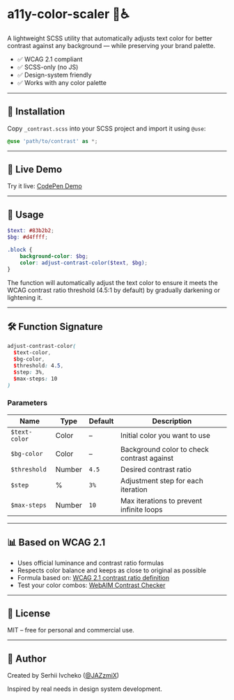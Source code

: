 # a11y-color-scaler 🎨♿️

A lightweight SCSS utility that automatically adjusts text color for better contrast against any background — while preserving your brand palette.

- ✅ WCAG 2.1 compliant
- ✅ SCSS-only (no JS)
- ✅ Design-system friendly
- ✅ Works with any color palette

---

## 🚀 Installation

Copy `_contrast.scss` into your SCSS project and import it using `@use`:

```scss
@use 'path/to/contrast' as *;
```

---

## 🧪 Live Demo

Try it live: [CodePen Demo](https://stackblitz.com/edit/vitejs-vite-f8zqdlmw?file=src%2Fstyle.scss)

---

## 🔧 Usage

```scss
$text: #83b2b2;
$bg: #d4ffff;

.block {
	background-color: $bg;
	color: adjust-contrast-color($text, $bg);
}
```

The function will automatically adjust the text color to ensure it meets the WCAG contrast ratio threshold (4.5:1 by default) by gradually darkening or lightening it.

---

## 🛠 Function Signature

```scss
adjust-contrast-color(
  $text-color,
  $bg-color,
  $threshold: 4.5,
  $step: 3%,
  $max-steps: 10
)
```

### Parameters

| Name          | Type   | Default | Description                                |
| ------------- | ------ | ------- | ------------------------------------------ |
| `$text-color` | Color  | –       | Initial color you want to use              |
| `$bg-color`   | Color  | –       | Background color to check contrast against |
| `$threshold`  | Number | `4.5`   | Desired contrast ratio                     |
| `$step`       | %      | `3%`    | Adjustment step for each iteration         |
| `$max-steps`  | Number | `10`    | Max iterations to prevent infinite loops   |

---

## 📊 Based on WCAG 2.1

- Uses official luminance and contrast ratio formulas
- Respects color balance and keeps as close to original as possible
- Formula based on: [WCAG 2.1 contrast ratio definition](https://www.w3.org/TR/WCAG21/#contrast-minimum)
- Test your color combos: [WebAIM Contrast Checker](https://webaim.org/resources/contrastchecker/)

---

## 📄 License

MIT – free for personal and commercial use.

---

## 🙌 Author

Created by Serhii Ivcheko ([@JAZzmiX](https://github.com/JAZzmiX))

Inspired by real needs in design system development.
